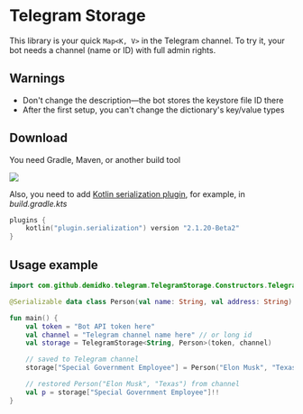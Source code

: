 # Telegram Storage

This library is your quick `Map<K, V>` in the Telegram channel. To try it, your bot needs a channel (name or ID) with
full admin rights.

## Warnings

* Don't change the description—the bot stores the keystore file ID there
* After the first setup, you can't change the dictionary's key/value types

## Download

You need Gradle, Maven, or another build tool

[![](https://jitpack.io/v/demidko/telegram-storage.svg)](https://jitpack.io/#demidko/telegram-storage/2025.02.15)

Also, you need to add [Kotlin serialization plugin](https://github.com/Kotlin/kotlinx.serialization), for example, in
_build.gradle.kts_

```kotlin
plugins {
    kotlin("plugin.serialization") version "2.1.20-Beta2"
}
```

## Usage example

```kotlin
import com.github.demidko.telegram.TelegramStorage.Constructors.TelegramStorage

@Serializable data class Person(val name: String, val address: String)

fun main() {
    val token = "Bot API token here"
    val channel = "Telegram channel name here" // or long id
    val storage = TelegramStorage<String, Person>(token, channel)

    // saved to Telegram channel
    storage["Special Government Employee"] = Person("Elon Musk", "Texas")

    // restored Person("Elon Musk", "Texas") from channel
    val p = storage["Special Government Employee"]!!
}
```
